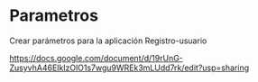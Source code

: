 # Parametros
Crear parámetros para la aplicación Registro-usuario


https://docs.google.com/document/d/19rUnG-ZusyvhA46EIklzOlO1s7wgu9WREk3mLUdd7rk/edit?usp=sharing
